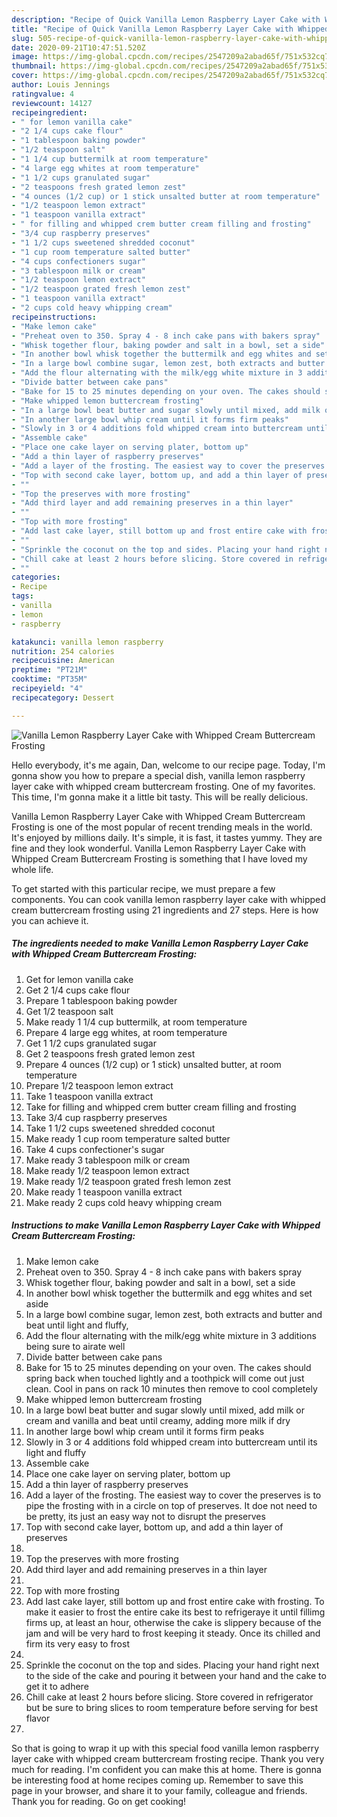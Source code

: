 ```yaml
---
description: "Recipe of Quick Vanilla Lemon Raspberry Layer Cake with Whipped Cream Buttercream Frosting"
title: "Recipe of Quick Vanilla Lemon Raspberry Layer Cake with Whipped Cream Buttercream Frosting"
slug: 505-recipe-of-quick-vanilla-lemon-raspberry-layer-cake-with-whipped-cream-buttercream-frosting
date: 2020-09-21T10:47:51.520Z
image: https://img-global.cpcdn.com/recipes/2547209a2abad65f/751x532cq70/vanilla-lemon-raspberry-layer-cake-with-whipped-cream-buttercream-frosting-recipe-main-photo.jpg
thumbnail: https://img-global.cpcdn.com/recipes/2547209a2abad65f/751x532cq70/vanilla-lemon-raspberry-layer-cake-with-whipped-cream-buttercream-frosting-recipe-main-photo.jpg
cover: https://img-global.cpcdn.com/recipes/2547209a2abad65f/751x532cq70/vanilla-lemon-raspberry-layer-cake-with-whipped-cream-buttercream-frosting-recipe-main-photo.jpg
author: Louis Jennings
ratingvalue: 4
reviewcount: 14127
recipeingredient:
- " for lemon vanilla cake"
- "2 1/4 cups cake flour"
- "1 tablespoon baking powder"
- "1/2 teaspoon salt"
- "1 1/4 cup buttermilk at room temperature"
- "4 large egg whites at room temperature"
- "1 1/2 cups granulated sugar"
- "2 teaspoons fresh grated lemon zest"
- "4 ounces (1/2 cup) or 1 stick unsalted butter at room temperature"
- "1/2 teaspoon lemon extract"
- "1 teaspoon vanilla extract"
- " for filling and whipped crem butter cream filling and frosting"
- "3/4 cup raspberry preserves"
- "1 1/2 cups sweetened shredded coconut"
- "1 cup room temperature salted butter"
- "4 cups confectioners sugar"
- "3 tablespoon milk or cream"
- "1/2 teaspoon lemon extract"
- "1/2 teaspoon grated fresh lemon zest"
- "1 teaspoon vanilla extract"
- "2 cups cold heavy whipping cream"
recipeinstructions:
- "Make lemon cake"
- "Preheat oven to 350. Spray 4 - 8 inch cake pans with bakers spray"
- "Whisk together flour, baking powder and salt in a bowl, set a side"
- "In another bowl whisk together the buttermilk and egg whites and set aside"
- "In a large bowl combine sugar, lemon zest, both extracts and butter and beat until light and fluffy,"
- "Add the flour alternating with the milk/egg white mixture in 3 additions being sure to airate well"
- "Divide batter between cake pans"
- "Bake for 15 to 25 minutes depending on your oven. The cakes should spring back when touched lightly and a toothpick will come out just clean. Cool in pans on rack 10 minutes then remove to cool completely"
- "Make whipped lemon buttercream frosting"
- "In a large bowl beat butter and sugar slowly until mixed, add milk or cream and vanilla and beat until creamy, adding more milk if dry"
- "In another large bowl whip cream until it forms firm peaks"
- "Slowly in 3 or 4 additions fold whipped cream into buttercream until its light and fluffy"
- "Assemble cake"
- "Place one cake layer on serving plater, bottom up"
- "Add a thin layer of raspberry preserves"
- "Add a layer of the frosting. The easiest way to cover the preserves is to pipe the frosting with in a circle on top of preserves. It doe not need to be pretty, its just an easy way not to disrupt the preserves"
- "Top with second cake layer, bottom up, and add a thin layer of preserves"
- ""
- "Top the preserves with more frosting"
- "Add third layer and add remaining preserves in a thin layer"
- ""
- "Top with more frosting"
- "Add last cake layer, still bottom up and frost entire cake with frosting. To make it easier to frost the entire cake its best to refrigeraye it until fillimg firms up, at least an hour, otherwise the cake is slippery because of the jam and will be very hard to frost keeping it steady. Once its chilled and firm its very easy to frost"
- ""
- "Sprinkle the coconut on the top and sides. Placing your hand right next to the side of the cake and pouring it between your hand and the cake to get it to adhere"
- "Chill cake at least 2 hours before slicing. Store covered in refrigerator but be sure to bring slices to room temperature before serving for best flavor"
- ""
categories:
- Recipe
tags:
- vanilla
- lemon
- raspberry

katakunci: vanilla lemon raspberry 
nutrition: 254 calories
recipecuisine: American
preptime: "PT21M"
cooktime: "PT35M"
recipeyield: "4"
recipecategory: Dessert

---
```



![Vanilla Lemon Raspberry Layer Cake with Whipped Cream Buttercream Frosting](https://img-global.cpcdn.com/recipes/2547209a2abad65f/751x532cq70/vanilla-lemon-raspberry-layer-cake-with-whipped-cream-buttercream-frosting-recipe-main-photo.jpg)

Hello everybody, it's me again, Dan, welcome to our recipe page. Today, I'm gonna show you how to prepare a special dish, vanilla lemon raspberry layer cake with whipped cream buttercream frosting. One of my favorites. This time, I'm gonna make it a little bit tasty. This will be really delicious.



Vanilla Lemon Raspberry Layer Cake with Whipped Cream Buttercream Frosting is one of the most popular of recent trending meals in the world. It's enjoyed by millions daily. It's simple, it is fast, it tastes yummy. They are fine and they look wonderful. Vanilla Lemon Raspberry Layer Cake with Whipped Cream Buttercream Frosting is something that I have loved my whole life.


To get started with this particular recipe, we must prepare a few components. You can cook vanilla lemon raspberry layer cake with whipped cream buttercream frosting using 21 ingredients and 27 steps. Here is how you can achieve it.

<!--inarticleads1-->

##### The ingredients needed to make Vanilla Lemon Raspberry Layer Cake with Whipped Cream Buttercream Frosting:

1. Get  for lemon vanilla cake
1. Get 2 1/4 cups cake flour
1. Prepare 1 tablespoon baking powder
1. Get 1/2 teaspoon salt
1. Make ready 1 1/4 cup buttermilk, at room temperature
1. Prepare 4 large egg whites, at room temperature
1. Get 1 1/2 cups granulated sugar
1. Get 2 teaspoons fresh grated lemon zest
1. Prepare 4 ounces (1/2 cup) or 1 stick) unsalted butter, at room temperature
1. Prepare 1/2 teaspoon lemon extract
1. Take 1 teaspoon vanilla extract
1. Take  for filling and whipped crem butter cream filling and frosting
1. Take 3/4 cup raspberry preserves
1. Take 1 1/2 cups sweetened shredded coconut
1. Make ready 1 cup room temperature salted butter
1. Take 4 cups confectioner&#39;s sugar
1. Make ready 3 tablespoon milk or cream
1. Make ready 1/2 teaspoon lemon extract
1. Make ready 1/2 teaspoon grated fresh lemon zest
1. Make ready 1 teaspoon vanilla extract
1. Make ready 2 cups cold heavy whipping cream




<!--inarticleads2-->

##### Instructions to make Vanilla Lemon Raspberry Layer Cake with Whipped Cream Buttercream Frosting:

1. Make lemon cake
1. Preheat oven to 350. Spray 4 - 8 inch cake pans with bakers spray
1. Whisk together flour, baking powder and salt in a bowl, set a side
1. In another bowl whisk together the buttermilk and egg whites and set aside
1. In a large bowl combine sugar, lemon zest, both extracts and butter and beat until light and fluffy,
1. Add the flour alternating with the milk/egg white mixture in 3 additions being sure to airate well
1. Divide batter between cake pans
1. Bake for 15 to 25 minutes depending on your oven. The cakes should spring back when touched lightly and a toothpick will come out just clean. Cool in pans on rack 10 minutes then remove to cool completely
1. Make whipped lemon buttercream frosting
1. In a large bowl beat butter and sugar slowly until mixed, add milk or cream and vanilla and beat until creamy, adding more milk if dry
1. In another large bowl whip cream until it forms firm peaks
1. Slowly in 3 or 4 additions fold whipped cream into buttercream until its light and fluffy
1. Assemble cake
1. Place one cake layer on serving plater, bottom up
1. Add a thin layer of raspberry preserves
1. Add a layer of the frosting. The easiest way to cover the preserves is to pipe the frosting with in a circle on top of preserves. It doe not need to be pretty, its just an easy way not to disrupt the preserves
1. Top with second cake layer, bottom up, and add a thin layer of preserves
1. 
1. Top the preserves with more frosting
1. Add third layer and add remaining preserves in a thin layer
1. 
1. Top with more frosting
1. Add last cake layer, still bottom up and frost entire cake with frosting. To make it easier to frost the entire cake its best to refrigeraye it until fillimg firms up, at least an hour, otherwise the cake is slippery because of the jam and will be very hard to frost keeping it steady. Once its chilled and firm its very easy to frost
1. 
1. Sprinkle the coconut on the top and sides. Placing your hand right next to the side of the cake and pouring it between your hand and the cake to get it to adhere
1. Chill cake at least 2 hours before slicing. Store covered in refrigerator but be sure to bring slices to room temperature before serving for best flavor
1. 




So that is going to wrap it up with this special food vanilla lemon raspberry layer cake with whipped cream buttercream frosting recipe. Thank you very much for reading. I'm confident you can make this at home. There is gonna be interesting food at home recipes coming up. Remember to save this page in your browser, and share it to your family, colleague and friends. Thank you for reading. Go on get cooking!

